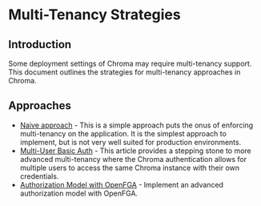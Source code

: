 # Multi-Tenancy Strategies

## Introduction

Some deployment settings of Chroma may require multi-tenancy support. This document outlines the strategies for
multi-tenancy approaches in Chroma.

## Approaches

- [Naive approach](naive-multi-tenancy.md) - This is a simple approach puts the onus of enforcing multi-tenancy on the
  application. It is the simplest approach to implement, but is not very well suited for production environments.
- [Multi-User Basic Auth](multi-user-basic-auth.md) - This article provides a stepping stone to more advanced multi-tenancy where the Chroma
  authentication allows for multiple users to access the same Chroma instance with their own credentials.
- [Authorization Model with OpenFGA](authorization-model-with-openfga.md) - Implement an advanced authorization model with OpenFGA.